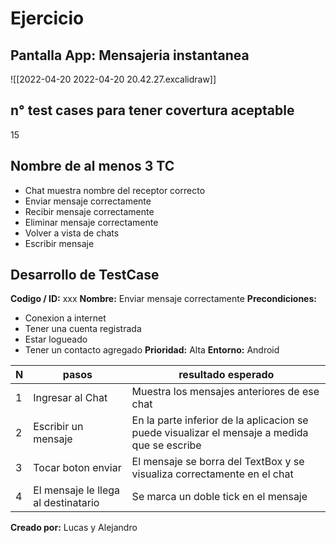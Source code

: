 # Ejercicio

## Pantalla App: Mensajeria instantanea
![[2022-04-20 2022-04-20 20.42.27.excalidraw]]

## n° test cases para tener covertura aceptable
15


## Nombre de al menos 3 TC
- Chat muestra nombre del receptor correcto
- Enviar mensaje correctamente
- Recibir mensaje correctamente
- Eliminar mensaje correctamente
- Volver a vista de chats
- Escribir mensaje


## Desarrollo de TestCase
**Codigo / ID:** xxx
**Nombre:** Enviar mensaje correctamente
**Precondiciones:**
- Conexion a internet
- Tener una cuenta registrada
- Estar logueado
- Tener un contacto agregado
**Prioridad:** Alta
**Entorno:** Android

| N   | pasos                               | resultado esperado                                                                           |
| --- | ----------------------------------- | -------------------------------------------------------------------------------------------- |
| 1   | Ingresar al Chat                    | Muestra los mensajes anteriores de ese chat                                                  |
| 2   | Escribir un mensaje                 | En la parte inferior de la aplicacion se puede visualizar el mensaje a medida que se escribe |
| 3   | Tocar boton enviar                  | El mensaje se borra del TextBox y se visualiza correctamente en el chat                      |
| 4   | El mensaje le llega al destinatario | Se marca un doble tick en el mensaje                                                         |
**Creado por:** Lucas y Alejandro